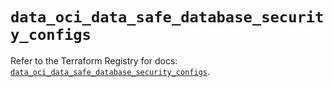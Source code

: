 # `data_oci_data_safe_database_security_configs`

Refer to the Terraform Registry for docs: [`data_oci_data_safe_database_security_configs`](https://registry.terraform.io/providers/oracle/oci/7.19.0/docs/data-sources/data_safe_database_security_configs).
